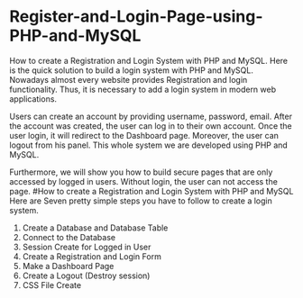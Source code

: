 # Register-and-Login-Page-using-PHP-and-MySQL
How to create a Registration and Login System with PHP and MySQL. Here is the quick solution to build a login system with PHP and MySQL. Nowadays almost every website provides Registration and login functionality. Thus, it is necessary to add a login system in modern web applications.

Users can create an account by providing username, password, email. After the account was created, the user can log in to their own account. Once the user login, it will redirect to the Dashboard page. Moreover, the user can logout from his panel. This whole system we are developed using PHP and MySQL.

Furthermore, we will show you how to build secure pages that are only accessed by logged in users. Without login, the user can not access the page.
#How to create a Registration and Login System with PHP and MySQL
Here are Seven pretty simple steps you have to follow to create a login system.
1. Create a Database and Database Table
2. Connect to the Database
3. Session Create for Logged in User
4. Create a Registration and Login Form
5. Make a Dashboard Page
6. Create a Logout (Destroy session)
7. CSS File Create

